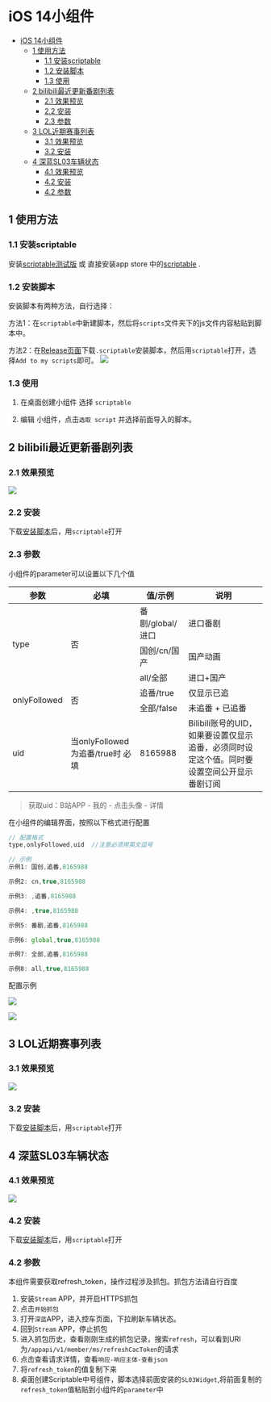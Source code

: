 
# iOS 14小组件
<!-- vscode-markdown-toc -->
- [iOS 14小组件](#ios-14小组件)
  - [1 使用方法](#1-使用方法)
    - [1.1 安装scriptable](#11-安装scriptable)
    - [1.2 安装脚本](#12-安装脚本)
    - [1.3 使用](#13-使用)
  - [2 bilibili最近更新番剧列表](#2-bilibili最近更新番剧列表)
    - [2.1 效果预览](#21-效果预览)
    - [2.2 安装](#22-安装)
    - [2.3 参数](#23-参数)
  - [3 LOL近期赛事列表](#3-lol近期赛事列表)
    - [3.1 效果预览](#31-效果预览)
    - [3.2 安装](#32-安装)
  - [4 深蓝SL03车辆状态](#4-深蓝sl03车辆状态)
    - [4.1 效果预览](#41-效果预览)
    - [4.2 安装](#42-安装)
    - [4.2 参数](#42-参数)

<!-- vscode-markdown-toc-config
	numbering=false
	autoSave=true
	/vscode-markdown-toc-config -->
<!-- /vscode-markdown-toc -->
## <a name='1-使用方法'></a>1 使用方法
### <a name='1.1-安装scriptable'></a>1.1 安装scriptable
安装[scriptable测试版](https://testflight.apple.com/join/uN1vTqxk) 或 直接安装app store 中的[scriptable](https://apps.apple.com/cn/app/scriptable/id1405459188) .
<!-- > 这里建议安装测试版，因为测试版支持更多特性，且我的脚本一般是以测试版为基础编写的。 -->

### <a name='1.2-安装脚本'></a>1.2 安装脚本
安装脚本有两种方法，自行选择：

方法1：在`scriptable`中新建脚本，然后将`scripts`文件夹下的js文件内容粘贴到脚本中。

方法2：在[Release页面](https://github.com/zkytech/iOS14-widgets-for-scriptable/releases)下载`.scriptable`安装脚本，然后用`scriptable`打开，选择`Add to my scripts`即可。
![](./preview/安装脚本.jpg)

### <a name='1.3-使用'></a>1.3 使用
1. 在桌面创建小组件 选择 `scriptable`

2. 编辑 小组件，点击`选取 script` 并选择前面导入的脚本。


## <a name='2-bilibili最近更新番剧列表'></a>2 bilibili最近更新番剧列表

### <a name='2.1-效果预览'></a>2.1 效果预览

![](./preview/bilibili预览.JPEG)

### <a name='2.2-安装'></a>2.2 安装

下载[安装脚本](https://cdn.jsdelivr.net/gh/zkytech/iOS14-widgets-for-scriptable@master/build/bilibili.scriptable)后，用`scriptable`打开

### <a name='2.3-参数'></a>2.3 参数

小组件的parameter可以设置以下几个值

<table>
    <thead>
        <tr>
            <th>参数</th> <th>必填</th> <th>值/示例</th> <th>说明</th> 
        </tr>
    </thead>
    <tbody>
        <tr>
            <td rowspan="3">type</td> <td rowspan="3">否</td> <td>番剧/global/进口</td> <td>进口番剧</td>
        </tr>
        <tr>
            <td>国创/cn/国产</td> <td>国产动画</td>
        </tr>
        <tr>
            <td>all/全部</td> <td>进口+国产</td>
        </tr>
        <tr>
            <td rowspan="2">onlyFollowed</td> <td rowspan = "2">否</td> <td>追番/true</td> <td>仅显示已追</td>
        </tr>
        <tr>
            <td>全部/false</td> <td>未追番 + 已追番</td>
        </tr>
        <tr>
            <td>uid</td> <td>当onlyFollowed为追番/true时 必填</td> <td>8165988</td> <td>Bilibili账号的UID，如果要设置仅显示追番，必须同时设定这个值。同时要设置空间公开显示番剧订阅</td>
        </tr>
    </tbody>
</table>

> 获取uid：B站APP - 我的 - 点击头像 - 详情

在小组件的编辑界面，按照以下格式进行配置

```javascript
// 配置格式
type,onlyFollowed,uid  //注意必须用英文逗号

// 示例
示例1: 国创,追番,8165988

示例2: cn,true,8165988

示例3: ,追番,8165988

示例4: ,true,8165988

示例5: 番剧,追番,8165988

示例6: global,true,8165988

示例7: 全部,追番,8165988

示例8: all,true,8165988
```

配置示例

![](preview/bilibili配置1.jpg)


![](preview/bilibili配置2.jpg)

## <a name='3-lol近期赛事列表'></a>3 LOL近期赛事列表

### <a name='3.1-效果预览'></a>3.1 效果预览

![](./preview/LOL%E9%A2%84%E8%A7%88.PNG)

### <a name='3.2-安装'></a>3.2 安装

下载[安装脚本](https://cdn.jsdelivr.net/gh/zkytech/iOS14-widgets-for-scriptable@master/build/lol.scriptable)后，用`scriptable`打开

## <a name='4-深蓝sl03车辆状态'></a>4 深蓝SL03车辆状态
### <a name='4.1-效果预览'></a>4.1 效果预览
![](./preview/SL03%E9%A2%84%E8%A7%88.jpg)

### <a name='4.2-安装'></a>4.2 安装
下载[安装脚本](https://gitee.com/zkytech/iOS14-widgets-for-scriptable/raw/master/build/SL03Widget.scriptable)后，用`scriptable`打开

### <a name='4.2-参数'></a>4.2 参数

本组件需要获取refresh_token，操作过程涉及抓包。抓包方法请自行百度

1. 安装`Stream` APP，并开启HTTPS抓包
2. 点击`开始抓包`
3. 打开`深蓝`APP，进入控车页面，下拉刷新车辆状态。
4. 回到`Stream` APP，停止抓包
5. 进入抓包历史，查看刚刚生成的抓包记录，搜索`refresh`，可以看到URI为`/appapi/v1/member/ms/refreshCacToken`的请求
6. 点击查看请求详情，查看`响应-响应主体-查看json`
7. 将`refresh_token`的值复制下来
8. 桌面创建Scriptable中号组件，脚本选择前面安装的`SL03Widget`,将前面复制的`refresh_token`值粘贴到小组件的`parameter`中